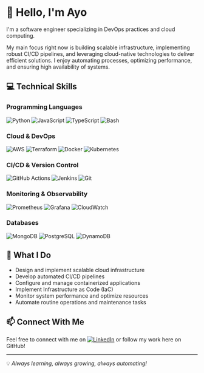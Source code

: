 # 👋 Hello, I'm Ayo

I'm a software engineer specializing in DevOps practices and cloud computing. 

My main focus right now is building scalable infrastructure, implementing robust CI/CD pipelines, and leveraging cloud-native technologies to deliver efficient solutions. I enjoy automating processes, optimizing performance, and ensuring high availability of systems.

## 💻 Technical Skills

### Programming Languages
![Python](https://img.shields.io/badge/Code-Python-blue?logo=python)
![JavaScript](https://img.shields.io/badge/Code-JavaScript-blue?logo=javascript)
![TypeScript](https://img.shields.io/badge/Code-TypeScript-blue?logo=typescript)
![Bash](https://img.shields.io/badge/Shell-Bash-blue?logo=gnu-bash)

### Cloud & DevOps
![AWS](https://img.shields.io/badge/Cloud-AWS-blue?logo=amazon-aws)
![Terraform](https://img.shields.io/badge/IaC-Terraform-blue?logo=terraform)
![Docker](https://img.shields.io/badge/Container-Docker-blue?logo=docker)
![Kubernetes](https://img.shields.io/badge/Orchestration-Kubernetes-blue?logo=kubernetes)

### CI/CD & Version Control
![GitHub Actions](https://img.shields.io/badge/CI/CD-GitHub_Actions-blue?logo=github-actions)
![Jenkins](https://img.shields.io/badge/CI/CD-Jenkins-blue?logo=jenkins)
![Git](https://img.shields.io/badge/Tool-Git-blue?logo=git)

### Monitoring & Observability
![Prometheus](https://img.shields.io/badge/Monitoring-Prometheus-blue?logo=prometheus)
![Grafana](https://img.shields.io/badge/Monitoring-Grafana-blue?logo=grafana)
![CloudWatch](https://img.shields.io/badge/Monitoring-CloudWatch-blue?logo=amazon-cloudwatch)

### Databases
![MongoDB](https://img.shields.io/badge/Database-MongoDB-blue?logo=mongodb)
![PostgreSQL](https://img.shields.io/badge/Database-PostgreSQL-blue?logo=postgresql)
![DynamoDB](https://img.shields.io/badge/Database-DynamoDB-blue?logo=amazon-dynamodb)

## 🚀 What I Do
- Design and implement scalable cloud infrastructure
- Develop automated CI/CD pipelines
- Configure and manage containerized applications
- Implement Infrastructure as Code (IaC)
- Monitor system performance and optimize resources
- Automate routine operations and maintenance tasks

## 📫 Connect With Me
Feel free to connect with me on  [![LinkedIn](https://img.shields.io/badge/Connect-LinkedIn-blue?logo=linkedin)](https://www.linkedin.com/in/ayomipo-oluyemi1/)  or follow my work here on GitHub!

---

💡 *Always learning, always growing, always automating!*

<!---
Ayophillips/Ayophillips is a ✨ special ✨ repository because its `README.md` (this file) appears on your GitHub profile.
You can click the Preview link to take a look at your changes.
--->
